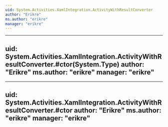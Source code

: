 ```yaml
---
uid: System.Activities.XamlIntegration.ActivityWithResultConverter
author: "Erikre"
ms.author: "erikre"
manager: "erikre"
---
```


---
uid: System.Activities.XamlIntegration.ActivityWithResultConverter.#ctor(System.Type)
author: "Erikre"
ms.author: "erikre"
manager: "erikre"
---

---
uid: System.Activities.XamlIntegration.ActivityWithResultConverter.#ctor
author: "Erikre"
ms.author: "erikre"
manager: "erikre"
---
